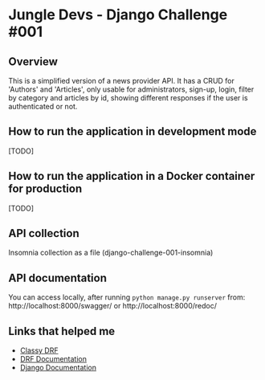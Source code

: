 # Jungle Devs - Django Challenge #001
## Overview
This is a simplified version of a news provider API. It has a CRUD for 'Authors' and 'Articles', only usable for administrators, sign-up, login, filter by category and
articles by id, showing different responses if the user is authenticated or not.

## How to run the application in development mode
[TODO]

## How to run the application in a Docker container for production
[TODO]

## API collection
Insomnia collection as a file (django-challenge-001-insomnia)

## API documentation
You can access locally, after running ```python manage.py runserver``` from:
http://localhost:8000/swagger/
or
http://localhost:8000/redoc/

## Links that helped me
 - [Classy DRF](https://www.cdrf.co/)
 - [DRF Documentation](https://www.django-rest-framework.org/)
 - [Django Documentation](https://docs.djangoproject.com/en/3.2/)
